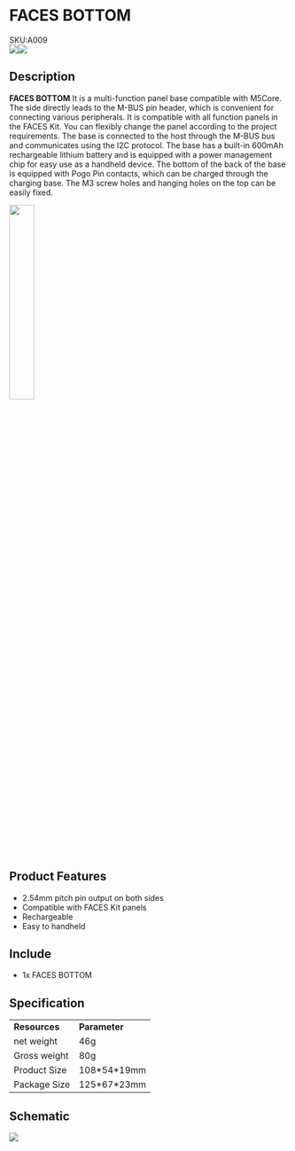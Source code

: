 # FACES BOTTOM

<div class="badge badge-pill badge-primary product_sku_tag">SKU:A009</div>

<div class="product_pic"><img src="assets/img/product_pics/module/faces_bottom/face_01.webp"><img src="assets/img/product_pics/module/faces_bottom/face_02.webp"></div>

## Description

**FACES BOTTOM** It is a multi-function panel base compatible with M5Core. The side directly leads to the M-BUS pin header, which is convenient for connecting various peripherals. It is compatible with all function panels in the FACES Kit. You can flexibly change the panel according to the project requirements. The base is connected to the host through the M-BUS bus and communicates using the I2C protocol. The base has a built-in 600mAh rechargeable lithium battery and is equipped with a power management chip for easy use as a handheld device. The bottom of the back of the base is equipped with Pogo Pin contacts, which can be charged through the charging base. The M3 screw holes and hanging holes on the top can be easily fixed.

<img src="assets/img/product_pics/module/faces_bottom/different.webp" width="30%" height="30%" >

## Product Features

- 2.54mm pitch pin output on both sides
- Compatible with FACES Kit panels
- Rechargeable 
- Easy to handheld

## Include

- 1x FACES BOTTOM

## Specification

<table>
   <tr style="font-weight:bold">
      <td>Resources</td>
      <td>Parameter</td>
   </tr>
   <tr>
      <td>net weight</td>
      <td>46g</td>
   </tr>
   <tr>
      <td>Gross weight</td>
      <td>80g</td>
   </tr>
   <tr>
      <td>Product Size</td>
      <td>108*54*19mm</td>
   </tr>
   <tr>
      <td>Package Size</td>
      <td>125*67*23mm</td>
   </tr>
 </table>

 ## Schematic

<img src="assets\img\product_pics\core\faces_kit\Faces_bottom_sch.webp">

<script>

   var purchase_link = 'https://m5stack.com/collections/all/products/m5-faces-bottom-board';

   anchor_search(purchase_link);
   scrollFunc();

</script>